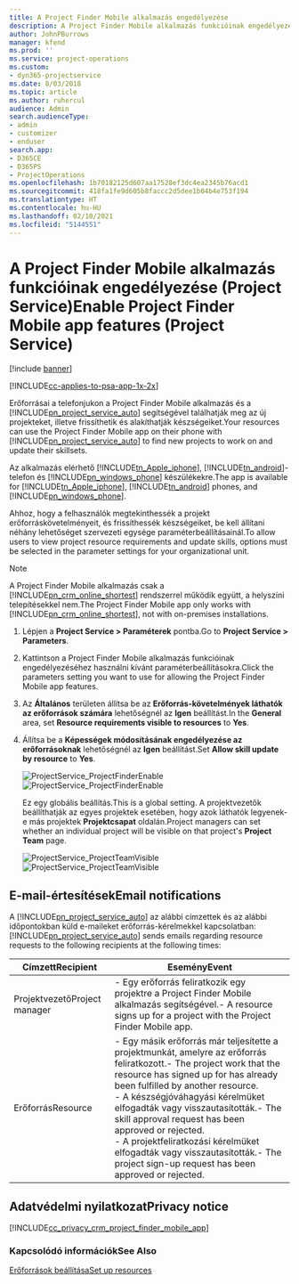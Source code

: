 ```yaml
---
title: A Project Finder Mobile alkalmazás engedélyezése
description: A Project Finder Mobile alkalmazás funkcióinak engedélyezése a Project Service szolgáltatásban
author: JohnPBurrows
manager: kfend
ms.prod: ''
ms.service: project-operations
ms.custom:
- dyn365-projectservice
ms.date: 8/03/2018
ms.topic: article
ms.author: ruhercul
audience: Admin
search.audienceType:
- admin
- customizer
- enduser
search.app:
- D365CE
- D365PS
- ProjectOperations
ms.openlocfilehash: 1b70182125d607aa17528ef3dc4ea2345b76acd1
ms.sourcegitcommit: 418fa1fe9d605b8faccc2d5dee1b04b4e753f194
ms.translationtype: HT
ms.contentlocale: hu-HU
ms.lasthandoff: 02/10/2021
ms.locfileid: "5144551"
---
```

# <a name="enable-project-finder-mobile-app-features-project-service"></a><span data-ttu-id="6ed76-103">A Project Finder Mobile alkalmazás funkcióinak engedélyezése (Project Service)</span><span class="sxs-lookup"><span data-stu-id="6ed76-103">Enable Project Finder Mobile app features (Project Service)</span></span>

[!include [banner](../includes/psa-now-project-operations.md)]

[!INCLUDE[cc-applies-to-psa-app-1x-2x](../includes/cc-applies-to-psa-app-1x-2x.md)]

<span data-ttu-id="6ed76-104">Erőforrásai a telefonjukon a Project Finder Mobile alkalmazás és a [!INCLUDE[pn_project_service_auto](../includes/pn-project-service-auto.md)] segítségével találhatják meg az új projekteket, illetve frissíthetik és alakíthatják készségeiket.</span><span class="sxs-lookup"><span data-stu-id="6ed76-104">Your resources can use the Project Finder Mobile app on their phone with [!INCLUDE[pn_project_service_auto](../includes/pn-project-service-auto.md)] to find new projects to work on and update their skillsets.</span></span>  
  
 <span data-ttu-id="6ed76-105">Az alkalmazás elérhető [!INCLUDE[tn_Apple_iphone](../includes/tn-apple-iphone.md)], [!INCLUDE[tn_android](../includes/tn-android.md)]-telefon és [!INCLUDE[pn_windows_phone](../includes/pn-windows-phone.md)] készülékekre.</span><span class="sxs-lookup"><span data-stu-id="6ed76-105">The app is available for [!INCLUDE[tn_Apple_iphone](../includes/tn-apple-iphone.md)], [!INCLUDE[tn_android](../includes/tn-android.md)] phones, and [!INCLUDE[pn_windows_phone](../includes/pn-windows-phone.md)].</span></span>  
    
 <span data-ttu-id="6ed76-106">Ahhoz, hogy a felhasználók megtekinthessék a projekt erőforráskövetelményeit, és frissíthessék készségeiket, be kell állítani néhány lehetőséget szervezeti egysége paraméterbeállításainál.</span><span class="sxs-lookup"><span data-stu-id="6ed76-106">To allow users to view project resource requirements and update skills, options must be selected in the parameter settings for your organizational unit.</span></span>
  
> [!NOTE]
>  <span data-ttu-id="6ed76-107">A Project Finder Mobile alkalmazás csak a [!INCLUDE[pn_crm_online_shortest](../includes/pn-crm-online-shortest.md)] rendszerrel működik együtt, a helyszíni telepítésekkel nem.</span><span class="sxs-lookup"><span data-stu-id="6ed76-107">The Project Finder Mobile app only works with [!INCLUDE[pn_crm_online_shortest](../includes/pn-crm-online-shortest.md)], not with on-premises installations.</span></span>  
  
1. <span data-ttu-id="6ed76-108">Lépjen a **Project Service > Paraméterek** pontba.</span><span class="sxs-lookup"><span data-stu-id="6ed76-108">Go to **Project Service > Parameters**.</span></span>  
  
2. <span data-ttu-id="6ed76-109">Kattintson a Project Finder Mobile alkalmazás funkcióinak engedélyezéséhez használni kívánt paraméterbeállításokra.</span><span class="sxs-lookup"><span data-stu-id="6ed76-109">Click the parameters setting you want to use for allowing the Project Finder Mobile app features.</span></span>  
  
3. <span data-ttu-id="6ed76-110">Az **Általános** területen állítsa be az **Erőforrás-követelmények láthatók az erőforrások számára** lehetőségnél az **Igen** beállítást.</span><span class="sxs-lookup"><span data-stu-id="6ed76-110">In the **General** area, set **Resource requirements visible to resources** to **Yes**.</span></span>  
  
4. <span data-ttu-id="6ed76-111">Állítsa be a **Képességek módosításának engedélyezése az erőforrásoknak** lehetőségnél az **Igen** beállítást.</span><span class="sxs-lookup"><span data-stu-id="6ed76-111">Set **Allow skill update by resource** to **Yes**.</span></span>  
  
   <span data-ttu-id="6ed76-112">![ProjectService_ProjectFinderEnable](../psa/media/project-service-project-finder-enable.png "ProjectService_ProjectFinderEnable")</span><span class="sxs-lookup"><span data-stu-id="6ed76-112">![ProjectService_ProjectFinderEnable](../psa/media/project-service-project-finder-enable.png "ProjectService_ProjectFinderEnable")</span></span>  
  
   <span data-ttu-id="6ed76-113">Ez egy globális beállítás.</span><span class="sxs-lookup"><span data-stu-id="6ed76-113">This is a global setting.</span></span> <span data-ttu-id="6ed76-114">A projektvezetők beállíthatják az egyes projektek esetében, hogy azok láthatók legyenek-e más projektek **Projektcsapat** oldalán.</span><span class="sxs-lookup"><span data-stu-id="6ed76-114">Project managers can set whether an individual project will be visible on that project's **Project Team** page.</span></span>  
  
   <span data-ttu-id="6ed76-115">![ProjectService_ProjectTeamVisible](../psa/media/project-service-project-team-visible.png "ProjectService_ProjectTeamVisible")</span><span class="sxs-lookup"><span data-stu-id="6ed76-115">![ProjectService_ProjectTeamVisible](../psa/media/project-service-project-team-visible.png "ProjectService_ProjectTeamVisible")</span></span>  
  
## <a name="email-notifications"></a><span data-ttu-id="6ed76-116">E-mail-értesítések</span><span class="sxs-lookup"><span data-stu-id="6ed76-116">Email notifications</span></span>  
 <span data-ttu-id="6ed76-117">A [!INCLUDE[pn_project_service_auto](../includes/pn-project-service-auto.md)] az alábbi címzettek és az alábbi időpontokban küld e-maileket erőforrás-kérelmekkel kapcsolatban:</span><span class="sxs-lookup"><span data-stu-id="6ed76-117">[!INCLUDE[pn_project_service_auto](../includes/pn-project-service-auto.md)] sends emails regarding resource requests to the following recipients at the following times:</span></span>  
  
|<span data-ttu-id="6ed76-118">Címzett</span><span class="sxs-lookup"><span data-stu-id="6ed76-118">Recipient</span></span>|<span data-ttu-id="6ed76-119">Esemény</span><span class="sxs-lookup"><span data-stu-id="6ed76-119">Event</span></span>|  
|---------------|-----------|  
|<span data-ttu-id="6ed76-120">Projektvezető</span><span class="sxs-lookup"><span data-stu-id="6ed76-120">Project manager</span></span>|<span data-ttu-id="6ed76-121">- Egy erőforrás feliratkozik egy projektre a Project Finder Mobile alkalmazás segítségével.</span><span class="sxs-lookup"><span data-stu-id="6ed76-121">- A resource signs up for a project with the Project Finder Mobile app.</span></span>|  
|<span data-ttu-id="6ed76-122">Erőforrás</span><span class="sxs-lookup"><span data-stu-id="6ed76-122">Resource</span></span>|<span data-ttu-id="6ed76-123">- Egy másik erőforrás már teljesítette a projektmunkát, amelyre az erőforrás feliratkozott.</span><span class="sxs-lookup"><span data-stu-id="6ed76-123">- The project work that the resource has signed up for has already been fulfilled by another resource.</span></span><br /><span data-ttu-id="6ed76-124">- A készségjóváhagyási kérelmüket elfogadták vagy visszautasították.</span><span class="sxs-lookup"><span data-stu-id="6ed76-124">- The skill approval request has been approved or rejected.</span></span><br /><span data-ttu-id="6ed76-125">- A projektfeliratkozási kérelmüket elfogadták vagy visszautasították.</span><span class="sxs-lookup"><span data-stu-id="6ed76-125">- The project sign-up request has been approved or rejected.</span></span>|  
  
## <a name="privacy-notice"></a><span data-ttu-id="6ed76-126">Adatvédelmi nyilatkozat</span><span class="sxs-lookup"><span data-stu-id="6ed76-126">Privacy notice</span></span>  
 [!INCLUDE[cc_privacy_crm_project_finder_mobile_app](../includes/cc-privacy-crm-project-finder-mobile-app.md)]  
  
### <a name="see-also"></a><span data-ttu-id="6ed76-127">Kapcsolódó információk</span><span class="sxs-lookup"><span data-stu-id="6ed76-127">See Also</span></span>  
 [<span data-ttu-id="6ed76-128">Erőforrások beállítása</span><span class="sxs-lookup"><span data-stu-id="6ed76-128">Set up resources</span></span>](../psa/set-up-resources.md)
